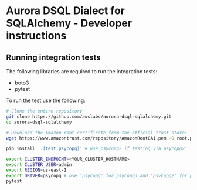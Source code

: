 # Aurora DSQL Dialect for SQLAlchemy - Developer instructions

## Running integration tests

The following libraries are required to run the integration tests:

- boto3
- pytest

To run the test use the following:

```bash
# Clone the entire repository
git clone https://github.com/awslabs/aurora-dsql-sqlalchemy.git
cd aurora-dsql-sqlalchemy

# Download the Amazon root certificate from the official trust store:
wget https://www.amazontrust.com/repository/AmazonRootCA1.pem -O root.pem

pip install '.[test,psycopg]' # use psycopg2 if testing via psycopg2

export CLUSTER_ENDPOINT=<YOUR_CLUSTER_HOSTNAME>
export CLUSTER_USER=admin
export REGION=us-east-1
export DRIVER=psycopg # use 'psycopg' for psycopg3 and 'psycopg2' for psycopg2
pytest
```
